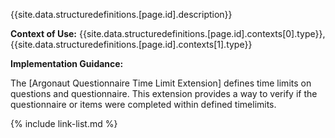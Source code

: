 
{{site.data.structuredefinitions.[page.id].description}}

**Context of Use:**  {{site.data.structuredefinitions.[page.id].contexts[0].type}}, {{site.data.structuredefinitions.[page.id].contexts[1].type}}

**Implementation Guidance:**

The [Argonaut Questionnaire Time Limit Extension] defines time limits on questions and questionnaire.
This extension provides a way to verify if the questionnaire or items were completed within defined timelimits.

{% include link-list.md %}
